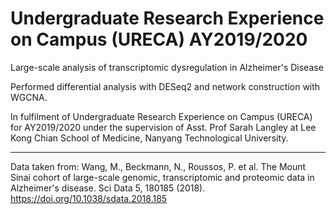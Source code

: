 # Undergraduate Research Experience on Campus (URECA) AY2019/2020


Large-scale analysis of transcriptomic dysregulation in Alzheimer's Disease

Performed differential analysis with DESeq2 and network construction with WGCNA. 

In fulfilment of Undergraduate Research Experience on Campus (URECA) for AY2019/2020 under the supervision of Asst. Prof Sarah Langley at Lee Kong Chian School of Medicine, Nanyang Technological University.

---

Data taken from: Wang, M., Beckmann, N., Roussos, P. et al. The Mount Sinai cohort of large-scale genomic, transcriptomic and proteomic data in Alzheimer's disease. Sci Data 5, 180185 (2018). https://doi.org/10.1038/sdata.2018.185
